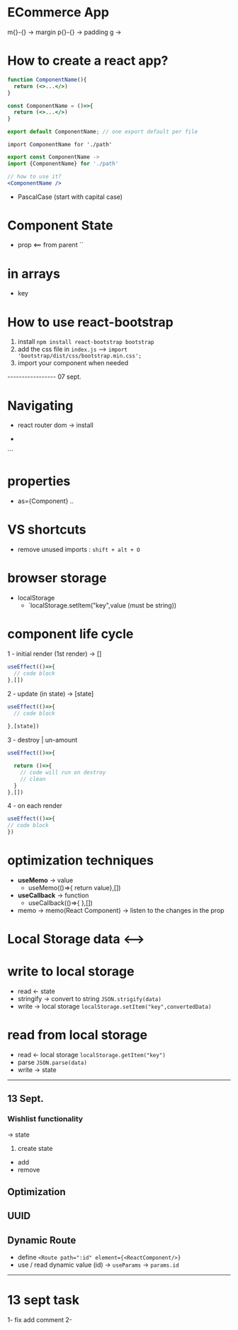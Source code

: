 # ECommerce App

m{}-{} -> margin
p{}-{} -> padding
g      ->


# How to create a react app?

```jsx
function ComponentName(){
  return (<>...</>)
}

const ComponentName = ()=>{
  return (<>...</>)
}

export default ComponentName; // one export default per file
```
`import ComponentName for './path'`

```jsx
export const ComponentName ->
import {ComponentName} for './path'
```


```jsx
// how to use it?
<ComponentName />

```

- PascalCase (start with capital case) 


# Component State
- prop <== from parent
``


# in arrays
- key

# How to use react-bootstrap
1. install `npm install react-bootstrap bootstrap`
2. add the css file in `index.js` --> `import 'bootstrap/dist/css/bootstrap.min.css';`
3. import your component when needed


----------------- 07 sept.
# Navigating
- react router dom -> install
- ```jsx
<BrowserRouter>
  </BrowserRouter>```


# properties
- as={Component} ..

# VS shortcuts
- remove unused imports :
  `shift + alt + O`


# browser storage
- localStorage
  - `localStorage.setItem("key",value (must be string))

# component life cycle
1 - initial render (1st render) -> []
```js
useEffect(()=>{
  // code block
},[])
```
2 - update (in state) -> [state]
```js
useEffect(()=>{
  // code block
  
},[state])
```
3 - destroy | un-amount
```js
useEffect(()=>{

  return ()=>{
    // code will run on destroy
    // clean
  }
},[])
```

4 - on each render
```js
useEffect(()=>{
// code block
})
```
# optimization techniques
- **useMemo** -> value
  - useMemo(()=>{ return value},[])
- **useCallback** -> function
     - useCallback(()=>{ },[])
- memo -> memo(React Component) -> listen to the changes in the prop


# Local Storage data <-->

# write to local storage

- read <- state
- stringify -> convert to string `JSON.strigify(data)`
- write -> local storage
`localStorage.setItem("key",convertedData)`


# read from local storage
- read <- local storage `localStorage.getItem("key")`
- parse `JSON.parse(data)`
- write -> state



---
## 13 Sept.

### Wishlist functionality
-> state 
1. create state 
- add 
- remove

## Optimization

## UUID


## Dynamic Route
- define `<Route path=":id" element={<ReactComponent/>}`
- use / read dynamic value (id) -> `useParams` -> `params.id`

---
# 13 sept task
1- fix add comment
2-